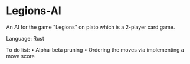 # Legions-AI
An AI for the game "Legions" on plato which is a 2-player card game.

Language: Rust

To do list:
    • Alpha-beta pruning
    • Ordering the moves via implementing a move score